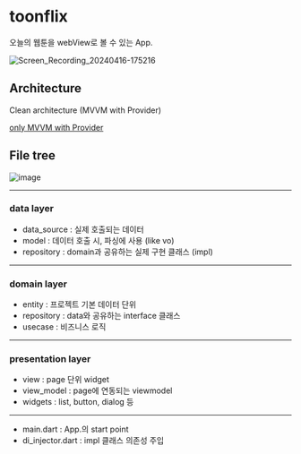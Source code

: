 # toonflix

오늘의 웹툰을 webView로 볼 수 있는 App.

![Screen_Recording_20240416-175216](https://github.com/JohnnyK77/todayToons/assets/118873509/49dffb9c-cf95-4cc2-a33d-1fb81fa71aef)

## Architecture

Clean architecture (MVVM with Provider)

[only MVVM with Provider](https://github.com/JohnnyK77/todayToons/tree/4163f73d506386d8c7b38fd1c9007c38028e39b9)

## File tree
![image](https://github.com/JohnnyK77/todayToons/assets/118873509/2edf8dac-30c4-4ae5-8c9f-4349f977709b)

---
### data layer
- data_source : 실제 호출되는 데이터
- model : 데이터 호출 시, 파싱에 사용 (like vo)
- repository : domain과 공유하는 실제 구현 클래스 (impl)
---
### domain layer
- entity : 프로젝트 기본 데이터 단위
- repository : data와 공유하는 interface 클래스
- usecase : 비즈니스 로직
---
### presentation layer
- view : page 단위 widget
- view_model : page에 연동되는 viewmodel
- widgets : list, button, dialog 등
---
- main.dart : App.의 start point
- di_injector.dart : impl 클래스 의존성 주입





